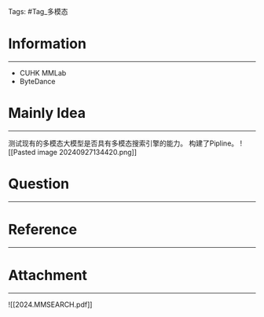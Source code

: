 Tags: #Tag_多模态 
# Information
---
- CUHK MMLab
- ByteDance

# Mainly Idea
---
测试现有的多模态大模型是否具有多模态搜索引擎的能力。
构建了Pipline。
![[Pasted image 20240927134420.png]]
# Question
---


# Reference
---


# Attachment
---
![[2024.MMSEARCH.pdf]]